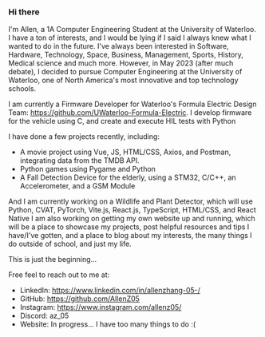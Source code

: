 ### Hi there 

I'm Allen, a 1A Computer Engineering Student at the University of Waterloo. 
I have a ton of interests, and I would be lying if I said I always knew what I wanted to do in the future. 
I've always been interested in Software, Hardware, Technology, Space, Business, Management, Sports, History, Medical science and much more. 
However, in May 2023 (after much debate), I decided to pursue Computer Engineering at the University of Waterloo, one of North America's most innovative and top technology schools. 

I am currently a Firmware Developer for Waterloo's Formula Electric Design Team: https://github.com/UWaterloo-Formula-Electric.
I develop firmware for the vehicle using C, and create and execute HIL tests with Python

I have done a few projects recently, including: 
- A movie project using Vue, JS, HTML/CSS, Axios, and Postman, integrating data from the TMDB API. 
- Python games using Pygame and Python 
- A Fall Detection Device for the elderly, using a STM32, C/C++, an Accelerometer, and a GSM Module 

And I am currently working on a Wildlife and Plant Detector, which will use Python, CVAT, PyTorch, Vite.js, React.js, TypeScript, HTML/CSS, and React Native
I am also working on getting my own website up and running, which will be a place to showcase my projects, post helpful resources and tips I have/I've gotten, and a place to blog about my interests, the many things I do outside of school, and just my life. 

This is just the beginning...

Free feel to reach out to me at:
- LinkedIn: https://www.linkedin.com/in/allenzhang-05-/
- GitHub: https://github.com/AllenZ05
- Instagram: https://www.instagram.com/allenz05/
- Discord: az_05
- Website: In progress... I have too many things to do :(